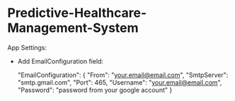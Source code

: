 # Predictive-Healthcare-Management-System

App Settings:
- Add EmailConfiguration field:

  "EmailConfiguration": {
  "From": "your.email@email.com",
  "SmtpServer": "smtp.gmail.com",
  "Port": 465,
  "Username": "your.email@email.com",
  "Password": "password from your google account"
}
